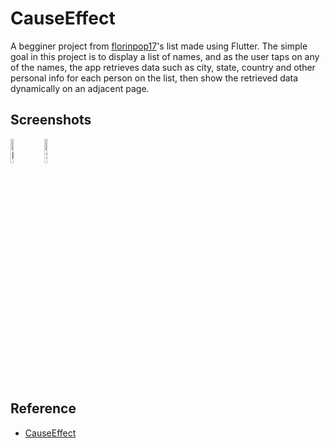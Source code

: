 # CauseEffect

A begginer project from [florinpop17](https://github.com/florinpop17/)'s list made using Flutter. The simple goal in this project is to display a list of names, and as the user taps on any of the names, the app retrieves data such as city, state, country and other personal info for each person on the list, then show the retrieved data dynamically on an adjacent page.

## Screenshots

<p>
<img src="https://i.imgur.com/yTdAaTS.png" alt="First Screenshot" width="10%" height="10%"/>
<img src="https://i.imgur.com/uqOMvyN.png" alt="Second Screenshot" width="10%" height="10%"/>
</p>

## Reference

- [CauseEffect](https://github.com/florinpop17/app-ideas/blob/master/Projects/1-Beginner/Cause-Effect-App.md)
